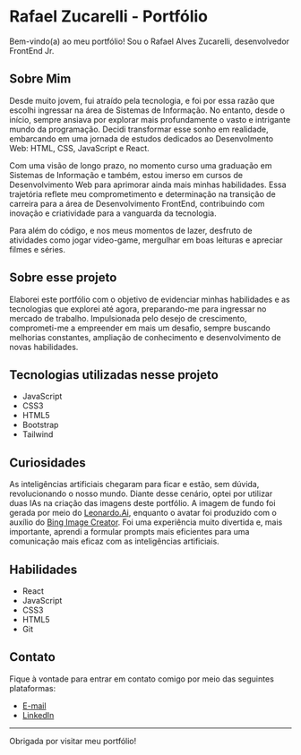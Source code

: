 # Rafael Zucarelli - Portfólio

Bem-vindo(a) ao meu portfólio! Sou o Rafael Alves Zucarelli, desenvolvedor FrontEnd Jr.

## Sobre Mim

Desde muito jovem, fui atraído pela tecnologia, e foi por essa razão que escolhi ingressar na área de Sistemas de Informação. No entanto, desde o início, sempre ansiava por explorar mais profundamente o vasto e intrigante mundo da programação. Decidi transformar esse sonho em realidade, embarcando em uma jornada de estudos dedicados ao Desenvolmento Web: HTML, CSS, JavaScript e React.

Com uma visão de longo prazo, no momento curso uma graduação em Sistemas de Informação e também, estou imerso em cursos de Desenvolvimento Web para aprimorar ainda mais minhas habilidades. Essa trajetória reflete meu comprometimento e determinação na transição de carreira para a área de Desenvolvimento FrontEnd, contribuindo com inovação e criatividade para a vanguarda da tecnologia.

Para além do código, e nos meus momentos de lazer, desfruto de atividades como jogar video-game, mergulhar em boas leituras e apreciar filmes e séries.

## Sobre esse projeto

Elaborei este portfólio com o objetivo de evidenciar minhas habilidades e as tecnologias que explorei até agora, preparando-me para ingressar no mercado de trabalho. Impulsionada pelo desejo de crescimento, comprometi-me a empreender em mais um desafio, sempre buscando melhorias constantes, ampliação de conhecimento e desenvolvimento de novas habilidades.

## Tecnologias utilizadas nesse projeto

- JavaScript
- CSS3
- HTML5
- Bootstrap
- Tailwind

## Curiosidades

As inteligências artificiais chegaram para ficar e estão, sem dúvida, revolucionando o nosso mundo. Diante desse cenário, optei por utilizar duas IAs na criação das imagens deste portfólio. A imagem de fundo foi gerada por meio do [Leonardo.Ai](https://app.leonardo.ai/), enquanto o avatar foi produzido com o auxílio do [Bing Image Creator](https://www.bing.com/images/create). Foi uma experiência muito divertida e, mais importante, aprendi a formular prompts mais eficientes para uma comunicação mais eficaz com as inteligências artificiais.

## Habilidades

- React
- JavaScript
- CSS3
- HTML5
- Git

## Contato

Fique à vontade para entrar em contato comigo por meio das seguintes plataformas:

- [E-mail](mailto:zucarelli83@gmail.com)
- [LinkedIn](https://www.linkedin.com/in/rafael-alves-zucarelli-4aab40207/)

---

Obrigada por visitar meu portfólio!
